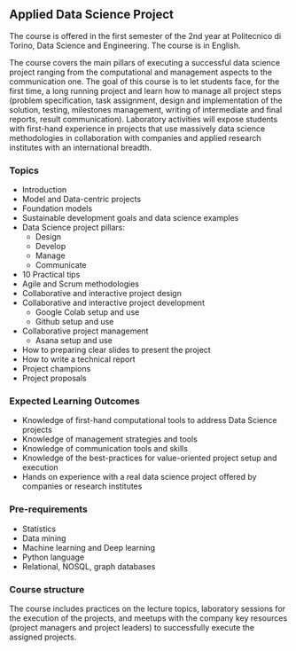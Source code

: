 ## Applied Data Science Project

The course is offered in the first semester of the 2nd year at Politecnico di Torino, Data Science and Engineering. The course is in English. 

The course covers the main pillars of executing a successful data science project ranging from the computational and management aspects to the communication one.
The goal of this course is to let students face, for the first time, a long running project and learn how to manage all project steps (problem specification, task assignment, design and implementation of the solution, testing, milestones management, writing of intermediate and final reports, result communication).
Laboratory activities will expose students with first-hand experience in projects that use massively data science methodologies in collaboration with companies and applied research institutes with an international breadth.


### Topics

- Introduction
- Model and Data-centric projects
- Foundation models
- Sustainable development goals and data science examples
- Data Science project pillars:
  - Design 
  - Develop
  - Manage
  - Communicate
- 10 Practical tips
- Agile and Scrum methodologies
- Collaborative and interactive project design
- Collaborative and interactive project development
  - Google Colab setup and use
  - Github setup and use
- Collaborative project management
  - Asana setup and use 
- How to preparing clear slides to present the project
- How to write a technical report 
- Project champions
- Project proposals


### Expected Learning Outcomes 
- Knowledge of first-hand computational tools to address Data Science projects  
- Knowledge of management strategies and tools
- Knowledge of communication tools and skills
- Knowledge of the best-practices for value-oriented project setup and execution
- Hands on experience with a real data science project offered by companies or research institutes

### Pre-requirements 
- Statistics
- Data mining
- Machine learning and Deep learning 
- Python language
- Relational, NOSQL, graph databases

### Course structure 
The course includes practices on the lecture topics, laboratory sessions for the execution of the projects, and meetups with the company key resources (project managers and project leaders) to successfully execute the assigned projects.
